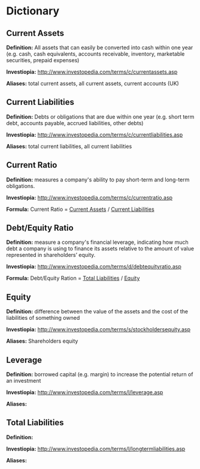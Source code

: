 # Dictionary

## Current Assets<a id="CurrentAssets"/>


**Definition:** All assets that can easily be converted into cash within one year (e.g. cash, cash equivalents, accounts receivable, inventory, marketable securities, prepaid expenses)

**Investiopia:** <http://www.investopedia.com/terms/c/currentassets.asp>

**Aliases:** total current assets, all current assets, current accounts (UK)


## Current Liabilities<a id="CurrentLiabilities"/>

**Definition:** Debts or obligations that are due within one year (e.g. short term debt, accounts payable, accrued liabilities, other debts)

**Investiopia:** <http://www.investopedia.com/terms/c/currentliabilities.asp>

**Aliases:** total current liabilities, all current liabilities


## Current Ratio<a id="CurrentRatio"/>

**Definition:** measures a company's ability to pay short-term and long-term obligations.
    
**Investiopia:** <http://www.investopedia.com/terms/c/currentratio.asp>

**Formula:** Current Ratio = [Current Assets](#CurrentAssets) / [Current Liabilities](#CurrentLiabilities)


## Debt/Equity Ratio<a id="DebtEquityRatio"/>

**Definition:** measure a company's financial leverage, indicating how much debt a company is using to finance its assets relative to the amount of value represented in shareholders’ equity.

**Investiopia:** <http://www.investopedia.com/terms/d/debtequityratio.asp>

**Formula:** Debt/Equity Ration = [Total Liabilities](#TotalLiabilities) /  [Equity](#Equity)


## Equity<a id="Equity"/>

**Definition:** difference between the value of the assets and the cost of the liabilities of something owned

**Investiopia:** <http://www.investopedia.com/terms/s/stockholdersequity.asp>

**Aliases:** Shareholders equity


## Leverage<a id="Leverage"/>

**Definition:** borrowed capital (e.g. margin) to increase the potential return of an investment

**Investiopia:** <http://www.investopedia.com/terms/l/leverage.asp>

**Aliases:**


## Total Liabilities<a id="TotalLiabilities"/>

**Definition:** 

**Investiopia:** <http://www.investopedia.com/terms/l/longtermliabilities.asp>

**Aliases:**



